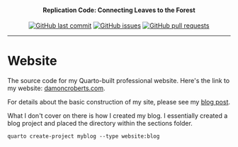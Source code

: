 <h4 align="center">Replication Code: Connecting Leaves to the Forest</h4>
<p align="center">
    <a href="https://github.com/DamonCharlesRoberts/dcr-website/commits/main">
    <img src="https://img.shields.io/github/last-commit/DamonCharlesRoberts/dcr-website.svg?style=flat-square&logo=github&logoColor=white"
         alt="GitHub last commit"></a>
    <a href="https://github.com/DamonCharlesRoberts/dcr-website/issues">
    <img src="https://img.shields.io/github/issues-raw/DamonCharlesRoberts/dcr-website.svg?style=flat-square&logo=github&logoColor=white"
         alt="GitHub issues"></a>
    <a href="https://github.com/DamonCharlesRoberts/dcr-website/pulls">
    <img src="https://img.shields.io/github/issues-pr-raw/DamonCharlesRoberts/dcr-website.svg?style=flat-square&logo=github&logoColor=white"
         alt="GitHub pull requests"></a>
</p>

---

# Website

The source code for my Quarto-built professional website. Here's the link to my website: [damoncroberts.com](https://damoncroberts.com).

For details about the basic construction of my site, please see my [blog post](https://damoncroberts.com).

What I don't cover on there is how I created my blog. I essentially created a blog project and placed the directory within the sections folder. 

``` terminal
quarto create-project myblog --type website:blog
```